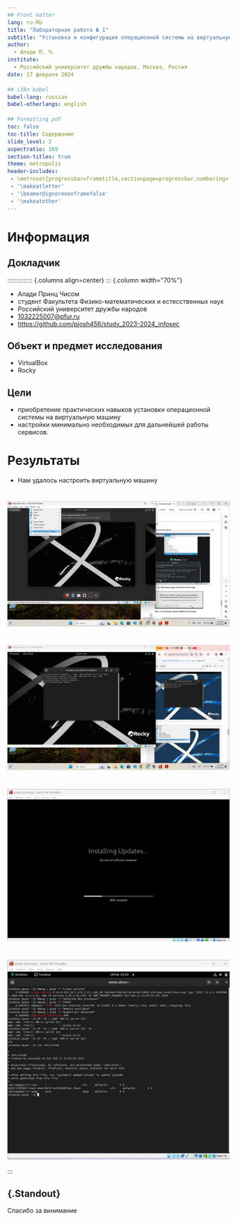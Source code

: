 ```yaml
---
## Front matter
lang: ru-RU
title: "Лабораторная работа № 1"
subtitle: "Установка и конфигурация операционной системы на виртуальную машину"
author:
  - Алади П. Ч.
institute:
  - Российский университет дружбы народов, Москва, Россия
date: 17 февраля 2024

## i18n babel
babel-lang: russian
babel-otherlangs: english

## Formatting pdf
toc: false
toc-title: Содержание
slide_level: 2
aspectratio: 169
section-titles: true
theme: metropolis
header-includes:
 - \metroset{progressbar=frametitle,sectionpage=progressbar,numbering=fraction}
 - '\makeatletter'
 - '\beamer@ignorenonframefalse'
 - '\makeatother'
---
```


# Информация

## Докладчик

:::::::::::::: {.columns align=center}
::: {.column width="70%"}

  * Алади Принц Чисом
  * студент Факультета Физико-математических и естесственных наук 
  * Российский университет дружбы народов
  * [1032225007@pfur.ru](mailto:1032225007@pfur.ru)
  * <https://github.com/pjosh456/study_2023-2024_infosec>

## Объект и предмет исследования

- VirtualBox
- Rocky

## Цели 
 - приобретение практических навыков установки операционной системы на виртуальную машину
 - настройки минимально необходимых для дальнейшей работы сервисов.

# Результаты

- Нам удалось настроить виртуальную машину
 
# 
![](image/19.jpg)
# 

![](image/18.jpg)
# 
![](image/20.jpg)
# 
![](image/21.jpg)

:::

## {.Standout}
Спасибо за винимание


